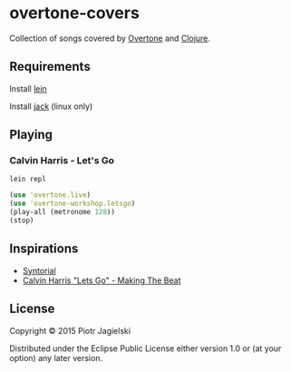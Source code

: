 # overtone-covers

Collection of songs covered by [Overtone](https://github.com/overtone/overtone) and [Clojure](https://github.com/clojure/clojure).

## Requirements

Install [lein](https://github.com/technomancy/leiningen)

Install [jack](https://github.com/overtone/overtone/wiki/Installing-and-starting-jack) (linux only)

## Playing

### Calvin Harris - Let's Go

`lein repl`

```clojure
(use 'overtone.live)
(use 'overtone-workshop.letsgo)
(play-all (metronome 128))
(stop)
```

## Inspirations

* [Syntorial](http://www.syntorial.com/)
* [Calvin Harris "Lets Go" - Making The Beat](https://www.youtube.com/watch?v=wtGtnshXIU0)

## License

Copyright © 2015 Piotr Jagielski

Distributed under the Eclipse Public License either version 1.0 or (at
your option) any later version.
